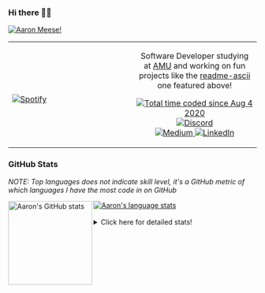 ### Hi there 👋🏻
[![Aaron Meese!](https://user-images.githubusercontent.com/17814535/88975338-a2aabf00-d27f-11ea-963f-8a19608716b4.png)](https://github.com/ajmeese7/readme-ascii "README ASCII")

<!-- Modified from project here: https://github.com/novatorem/novatorem -->
<table width="100%"> 
  <tr>
  <td width="50%">
      
&nbsp; <br> [![Spotify](https://ajmeese7.vercel.app/api/spotify)](https://open.spotify.com/user/ajmeese)

  </td>
  <td width="50%">
    <p align="center">
    Software Developer studying at <a href="https://www.amu.apus.edu/">AMU</a> and working on fun 
    projects like the <a href="https://github.com/ajmeese7/readme-ascii">readme-ascii</a> one featured above!
    </p>
    <p align="center">
      <a href="https://wakatime.com/@f726891d-3b02-46cd-9b60-e8c59f9e2b14">
        <img src="https://wakatime.com/badge/user/f726891d-3b02-46cd-9b60-e8c59f9e2b14.svg" alt="Total time coded since Aug 4 2020" title="WakaTime" />
      </a>
      <a href="http://link.aaronmeese.com/discord">
        <img src="https://img.shields.io/badge/discord-ajmeese7%234835-369?style=flat-square&logo=discord&logoColor=white&color=purple" alt="Discord" title="Discord">
      </a>
      <br />
      <a href="https://link.aaronmeese.com/medium">
        <img src="https://img.shields.io/badge/medium-ajmeese7-1DB954?style=flat-square&logo=medium&logoColor=white" alt="Medium" title="Medium">
      </a>
      <a href="https://link.aaronmeese.com/linkedin">
        <img src="https://img.shields.io/badge/linkedIn-aaronmeese-1DB954?style=flat-square&logo=linkedin&logoColor=white&color=blue" alt="LinkedIn" title="LinkedIn">
      </a>
    </p>
  </td>

</table>

[//]: <> (The `&nbsp;` is to have Aphelion take up more space)

### GitHub Stats ###
*NOTE: Top languages does not indicate skill level, it's a GitHub metric of which languages I have the most code in on GitHub*

<a href="https://profile-summary-for-github.com/user/ajmeese7">
  <img align="left" height="170px" src="https://github-readme-stats.vercel.app/api?username=ajmeese7&show_icons=true&line_height=27&count_private=true&include_all_commits=true" alt="Aaron's GitHub stats"/>
  <img src="https://github-readme-stats.vercel.app/api/top-langs/?username=ajmeese7&hide_langs_below=5&layout=compact" alt="Aaron's language stats"/>
</a>

<br />
<br />
<details>
<summary>Click here for detailed stats!</summary>

### :zap: Recent Activity
<!--START_SECTION:activity-->
1. 🎉 Merged PR [#7](https://github.com/meese-enterprises/website/pull/7) in [meese-enterprises/website](https://github.com/meese-enterprises/website)
2. 🎉 Merged PR [#7](https://github.com/ajmeese7/where-temperature/pull/7) in [ajmeese7/where-temperature](https://github.com/ajmeese7/where-temperature)
3. 🎉 Merged PR [#4](https://github.com/ajmeese7/smoke-pit-playlist/pull/4) in [ajmeese7/smoke-pit-playlist](https://github.com/ajmeese7/smoke-pit-playlist)
4. 🗣 Commented on [#14](https://github.com/os-js/osjs-cli/issues/14) in [os-js/osjs-cli](https://github.com/os-js/osjs-cli)
5. 🗣 Commented on [#174](https://github.com/os-js/osjs-client/issues/174) in [os-js/osjs-client](https://github.com/os-js/osjs-client)
<!--END_SECTION:activity-->

### 🧐 Waka Stats
<!--START_SECTION:waka-->
![Code Time](http://img.shields.io/badge/Code%20Time-895%20hrs%2055%20mins-blue)

**🐱 My GitHub Data** 

> 🏆 424 Contributions in the Year 2022
 > 
> 📦 356.0 kB Used in GitHub's Storage 
 > 
> 💼 Opted to Hire
 > 
> 📜 67 Public Repositories 
 > 
> 🔑 24 Private Repositories  
 > 
**I'm an Early 🐤** 

```text
🌞 Morning    250 commits    ██████░░░░░░░░░░░░░░░░░░░   26.07% 
🌆 Daytime    362 commits    █████████░░░░░░░░░░░░░░░░   37.75% 
🌃 Evening    332 commits    ████████░░░░░░░░░░░░░░░░░   34.62% 
🌙 Night      15 commits     ░░░░░░░░░░░░░░░░░░░░░░░░░   1.56%

```
📅 **I'm Most Productive on Sunday** 

```text
Monday       120 commits    ███░░░░░░░░░░░░░░░░░░░░░░   12.51% 
Tuesday      144 commits    ███░░░░░░░░░░░░░░░░░░░░░░   15.02% 
Wednesday    115 commits    ███░░░░░░░░░░░░░░░░░░░░░░   11.99% 
Thursday     123 commits    ███░░░░░░░░░░░░░░░░░░░░░░   12.83% 
Friday       120 commits    ███░░░░░░░░░░░░░░░░░░░░░░   12.51% 
Saturday     164 commits    ████░░░░░░░░░░░░░░░░░░░░░   17.1% 
Sunday       173 commits    ████░░░░░░░░░░░░░░░░░░░░░   18.04%

```


📊 **This Week I Spent My Time On** 

```text
⌚︎ Time Zone: America/New_York

💬 Programming Languages: 
JavaScript               18 hrs 38 mins      █████████░░░░░░░░░░░░░░░░   37.48% 
TypeScript               11 hrs 2 mins       █████░░░░░░░░░░░░░░░░░░░░   22.18% 
JSON                     4 hrs 44 mins       ██░░░░░░░░░░░░░░░░░░░░░░░   9.52% 
PHP                      4 hrs 26 mins       ██░░░░░░░░░░░░░░░░░░░░░░░   8.93% 
HTML                     3 hrs 44 mins       ██░░░░░░░░░░░░░░░░░░░░░░░   7.52%

🐱‍💻 Projects: 
meese.enterprises        21 hrs 53 mins      ███████████░░░░░░░░░░░░░░   44.01% 
karameese.com            6 hrs 18 mins       ███░░░░░░░░░░░░░░░░░░░░░░   12.69% 
cyberpunk-logo-generator 6 hrs               ███░░░░░░░░░░░░░░░░░░░░░░   12.09% 
aaronmeese.com           4 hrs 47 mins       ██░░░░░░░░░░░░░░░░░░░░░░░   9.63% 
desktop-background       2 hrs 40 mins       █░░░░░░░░░░░░░░░░░░░░░░░░   5.39%

```

**I Mostly Code in JavaScript** 

```text
JavaScript               32 repos            █████████████░░░░░░░░░░░░   52.46% 
HTML                     8 repos             ███░░░░░░░░░░░░░░░░░░░░░░   13.11% 
Java                     4 repos             █░░░░░░░░░░░░░░░░░░░░░░░░   6.56% 
Python                   4 repos             █░░░░░░░░░░░░░░░░░░░░░░░░   6.56% 
Elixir                   2 repos             ░░░░░░░░░░░░░░░░░░░░░░░░░   3.28%

```



 Last Updated on 30/03/2022 08:04:08 UTC
<!--END_SECTION:waka-->
</details>

